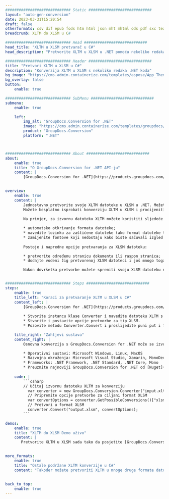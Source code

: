 ```yaml
---
############################# Static ############################
layout: "auto-gen-conversion"
date: 2023-03-31T15:20:54
draft: false
otherformats: csv dif epub fods htm html json mht mhtml ods pdf sxc tex tsv xlam xls xlsb xlsm xlsx xlt xltm xltx xml xps
breadcrumb: XLTM do XLSM u C#

############################# Head ############################
head_title: "XLTM u XLSM pretvarač u C#"
head_description: "Pretvorite XLTM u XLSM u .NET pomoću nekoliko redaka koda. Koristite GroupDocs Document Conversion API za pretvaranje preko 160 formata datoteka."

############################# Header ############################
title: "Pretvori XLTM u XLSM u C#"
description: "Konverzija XLTM u XLSM s nekoliko redaka .NET koda"
bg_image: "https://cms.admin.containerize.com/templates/aspose/App_Themes/V3/images/bg/header1.png"
bg_overlay: false
button:
    enable: true

############################# SubMenu ############################
submenu:
    enable: true

    left:
        img_alt: "GroupDocs.Conversion for .NET"
        image: "https://cms.admin.containerize.com/templates/groupdocs/images/product-logos/90x90-noborder/groupdocs-conversion-net.png"
        product: "GroupDocs.Conversion"
        platform: ".NET"



############################# About ############################
about:
    enable: true
    title: "O GroupDocs.Conversion for .NET API-ju"
    content: |
        [GroupDocs.Conversion for .NET](https://products.groupdocs.com/conversion/net/) može se koristiti za pretvaranje Microsoft Worda, Excela, PowerPointa, PDF-a, Visio i drugih formata. GroupDocs.Conversion je samostalni API koji je prikladan za pozadinske i interne sustave gdje su potrebne visoke performanse. Ne ovisi o softveru poput Microsofta ili Open Officea.
    

overview:
    enable: true
    content: |
        Jednostavno pretvorite svoje XLTM datoteke u XLSM u .NET. Možete koristiti samo nekoliko C# linija koda na bilo kojoj platformi po vašem izboru kao što su - Windows, Linux, macOS.
        Možete besplatno isprobati konverziju XLTM u XLSM i procijeniti kvalitetu rezultata konverzije. Uz jednostavne scenarije konverzije datoteka, možete isprobati naprednije opcije za učitavanje izvorne XLTM datoteke i za spremanje izlaznog XLSM rezultata. 
        
        Na primjer, za izvornu datoteku XLTM možete koristiti sljedeće opcije učitavanja:

        * automatsko otkrivanje formata datoteke;
        * navedite lozinku za zaštićene datoteke (ako format datoteke to podržava);
        * zamijenite fontove koji nedostaju kako biste sačuvali izgled dokumenta.
        
        Postoje i napredne opcije pretvaranja za XLSM datoteku:

        * pretvorite određenu stranicu dokumenta ili raspon stranica;
        * dodajte vodeni žig pretvorenoj XLSM datoteci i još mnogo toga.

        Nakon dovršetka pretvorbe možete spremiti svoju XLSM datoteku na lokalnu stazu datoteke ili bilo koju pohranu treće strane kao što su FTP, Amazon S3, Google Drive, Dropbox itd. Imajte na umu - da pretvorite XLTM u {{ TO}} nema potrebe za instaliranjem bilo kakvog dodatnog softvera - poput MS Officea, Open Officea, Adobe Acrobat Readera itd.


############################# Steps ############################
steps:
    enable: true
    title_left: "Koraci za pretvaranje XLTM u XLSM u C#"
    content_left: |
        [GroupDocs.Conversion for .NET](https://products.groupdocs.com/conversion/net/) programerima olakšava pretvaranje XLTM datoteke u XLSM s nekoliko redaka koda.
        
        * Stvorite instancu klase Converter i navedite datoteku XLTM s punim putem
        * Stvorite i postavite opcije pretvorbe za tip XLSM.
        * Pozovite metodu Converter.Convert i proslijedite puni put i format (XLSM) kao parametar

    title_right: "Zahtjevi sustava"
    content_right: |
        Osnovna konverzija s GroupDocs.Conversion for .NET može se izvršiti u samo nekoliko jednostavnih koraka. Naši API-ji podržani su na svim glavnim platformama i operativnim sustavima. Prije izvršavanja koda u nastavku, provjerite imate li sljedeće preduvjete instalirane na vašem sustavu.

        * Operativni sustavi: Microsoft Windows, Linux, MacOS
        * Razvojna okruženja: Microsoft Visual Studio, Xamarin, MonoDevelop
        * Frameworks: .NET Framework, .NET Standard, .NET Core, Mono
        * Preuzmite najnoviji GroupDocs.Conversion for .NET od [Nuget](https://www.nuget.org/packages/groupdocs.conversion)
         
    code: |
        ```csharp    
        // Učitaj izvornu datoteku XLTM za konverziju
          var converter = new GroupDocs.Conversion.Converter("input.xltm");
          // Pripremite opcije pretvorbe za ciljani format XLSM
          var convertOptions = converter.GetPossibleConversions()["xlsm"].ConvertOptions;
          // Pretvori u format XLSM
          converter.Convert("output.xlsm", convertOptions);
        ```

demos:
    enable: true
    title: "XLTM do XLSM Demo uživo"
    content: |
       Pretvorite XLTM u XLSM sada tako da posjetite [GroupDocs.Conversion App](https://products.groupdocs.app/conversion/family) web mjesto. Online demo ima sljedeće prednosti
          

more_formats:
    enable: true
    title: "Ostale podržane XLTM konverzije u C#"
    content: "Također možete pretvoriti XLTM u mnoge druge formate datoteka. Pogledajte popis u nastavku."
       
       
back_to_top:
    enable: true
---
```

